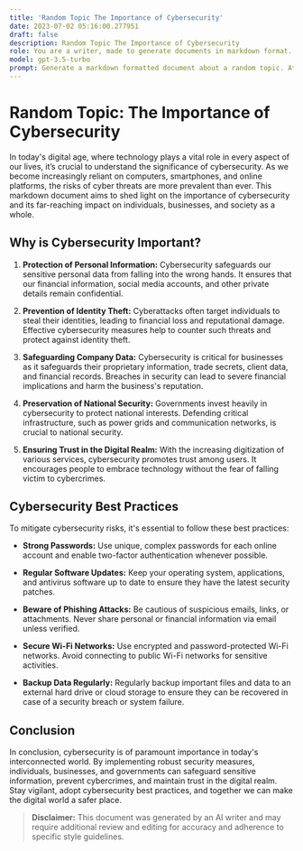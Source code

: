 ```yaml
---
title: 'Random Topic The Importance of Cybersecurity'
date: 2023-07-02 05:16:00.277951
draft: false
description: Random Topic The Importance of Cybersecurity
role: You are a writer, made to generate documents in markdown format. It is very important that all of the documents you generate are in valid markdown format.
model: gpt-3.5-turbo
prompt: Generate a markdown formatted document about a random topic. At the bottom, include a disclaimer explaining that the document was generated by you. The first line of the document should be the title. Make sure that the entire document is in proper markdown format, using a mix of various tags to make the document visually appealing.
---
```


# Random Topic: The Importance of Cybersecurity

In today's digital age, where technology plays a vital role in every aspect of our lives, it’s crucial to understand the significance of cybersecurity. As we become increasingly reliant on computers, smartphones, and online platforms, the risks of cyber threats are more prevalent than ever. This markdown document aims to shed light on the importance of cybersecurity and its far-reaching impact on individuals, businesses, and society as a whole.

## Why is Cybersecurity Important?

1. **Protection of Personal Information:** Cybersecurity safeguards our sensitive personal data from falling into the wrong hands. It ensures that our financial information, social media accounts, and other private details remain confidential.

2. **Prevention of Identity Theft:** Cyberattacks often target individuals to steal their identities, leading to financial loss and reputational damage. Effective cybersecurity measures help to counter such threats and protect against identity theft.

3. **Safeguarding Company Data:** Cybersecurity is critical for businesses as it safeguards their proprietary information, trade secrets, client data, and financial records. Breaches in security can lead to severe financial implications and harm the business's reputation.

4. **Preservation of National Security:** Governments invest heavily in cybersecurity to protect national interests. Defending critical infrastructure, such as power grids and communication networks, is crucial to national security.

5. **Ensuring Trust in the Digital Realm:** With the increasing digitization of various services, cybersecurity promotes trust among users. It encourages people to embrace technology without the fear of falling victim to cybercrimes.

## Cybersecurity Best Practices

To mitigate cybersecurity risks, it's essential to follow these best practices:

- **Strong Passwords:** Use unique, complex passwords for each online account and enable two-factor authentication whenever possible.

- **Regular Software Updates:** Keep your operating system, applications, and antivirus software up to date to ensure they have the latest security patches.

- **Beware of Phishing Attacks:** Be cautious of suspicious emails, links, or attachments. Never share personal or financial information via email unless verified.

- **Secure Wi-Fi Networks:** Use encrypted and password-protected Wi-Fi networks. Avoid connecting to public Wi-Fi networks for sensitive activities.

- **Backup Data Regularly:** Regularly backup important files and data to an external hard drive or cloud storage to ensure they can be recovered in case of a security breach or system failure.

## Conclusion

In conclusion, cybersecurity is of paramount importance in today's interconnected world. By implementing robust security measures, individuals, businesses, and governments can safeguard sensitive information, prevent cybercrimes, and maintain trust in the digital realm. Stay vigilant, adopt cybersecurity best practices, and together we can make the digital world a safer place.

> **Disclaimer:**
> This document was generated by an AI writer and may require additional review and editing for accuracy and adherence to specific style guidelines.